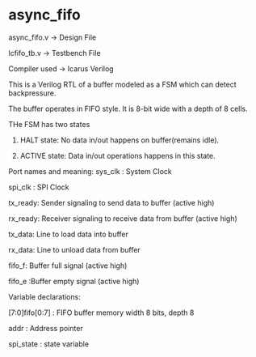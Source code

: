 # async_fifo

async_fifo.v -> Design File

lcfifo_tb.v -> Testbench File

Compiler used -> Icarus Verilog

This is a Verilog RTL of a buffer modeled as a FSM which can detect backpressure.

The buffer operates in FIFO style. It is 8-bit wide with a depth of 8 cells.

THe FSM has two states 

 1. HALT state: No data in/out happens on buffer(remains idle).
 
 2. ACTIVE state: Data in/out operations happens in this state.

Port names and meaning:
 sys_clk : System Clock
 
 spi_clk : SPI Clock
 
 tx_ready: Sender signaling to send data to buffer (active high)
 
 rx_ready: Receiver signaling to receive data from buffer (active high)
 
 tx_data: Line to load data into buffer
 
 rx_data: Line to unload data from buffer
 
 fifo_f: Buffer full signal (active high)
 
 fifo_e :Buffer empty signal (active high)

Variable declarations:

 [7:0]fifo[0:7] : FIFO buffer memory width 8 bits, depth 8 
 
 addr : Address pointer 
 
 spi_state : state variable
 
